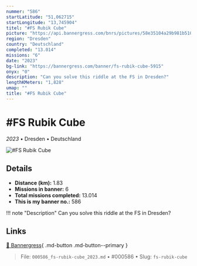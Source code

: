 ```yaml
---
nummer: "586"
startLatitude: "51,062715"
startLongitude: "13,745904"
titel: "#FS Rubik Cube"
picture: "https://api.bannergress.com/bnrs/pictures/58e35104a29b981b51012f9c4d015604"
region: "Dresden"
country: "Deutschland"
completed: "13.014"
missions: "6"
date: "2023"
bg-link: "https://bannergress.com/banner/fs-rubik-cube-5915"
onyx: "0"
description: "Can you solve this riddle at the FS in Dresden?"
lengthKMeters: "1,828"
umap: ""
title: "#FS Rubik Cube"
---
```

# #FS Rubik Cube

*2023* • Dresden • Deutschland

![#FS Rubik Cube](https://api.bannergress.com/bnrs/pictures/58e35104a29b981b51012f9c4d015604)

## Details
- **Distance (km):** 1.83
- **Missions in banner:** 6
- **Total missions completed:** 13.014
- **This is my banner no.:** 586


!!! note "Description"
    Can you solve this riddle at the FS in Dresden?



## Links
[🔗 Bannergress](https://bannergress.com/banner/fs-rubik-cube-5915){ .md-button .md-button--primary }



> File: `000586_fs-rubik-cube_2023.md` • #000586 • Slug: `fs-rubik-cube`
